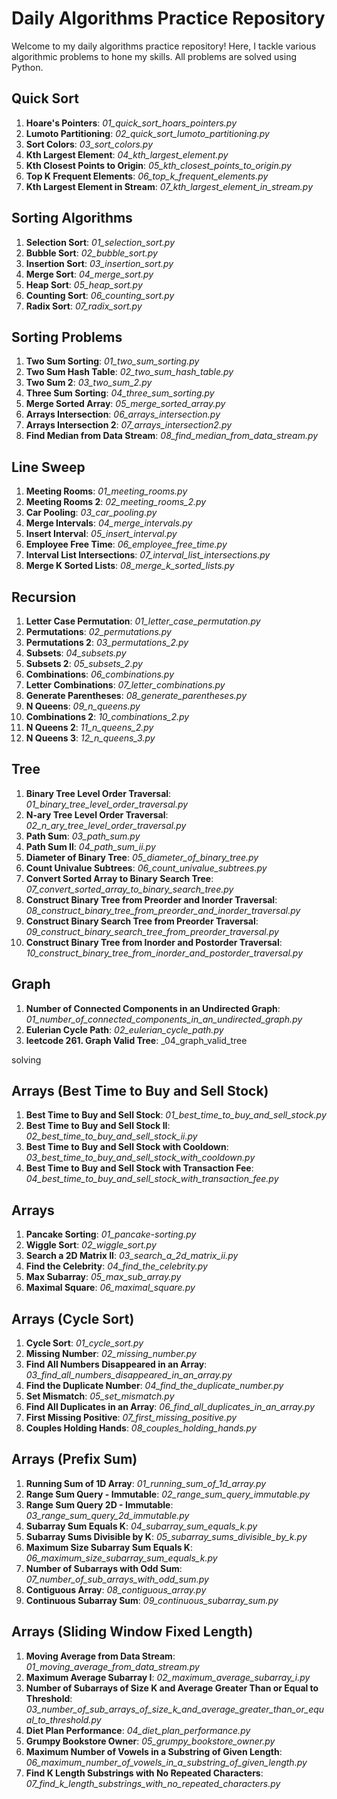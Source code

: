 # Daily Algorithms Practice Repository

Welcome to my daily algorithms practice repository! Here, I tackle various algorithmic problems to hone my skills. All problems are solved using Python.

## Quick Sort

1. **Hoare's Pointers**: _01_quick_sort_hoars_pointers.py_
2. **Lumoto Partitioning**: _02_quick_sort_lumoto_partitioning.py_
3. **Sort Colors**: _03_sort_colors.py_
4. **Kth Largest Element**: _04_kth_largest_element.py_
5. **Kth Closest Points to Origin**: _05_kth_closest_points_to_origin.py_
6. **Top K Frequent Elements**: _06_top_k_frequent_elements.py_
7. **Kth Largest Element in Stream**: _07_kth_largest_element_in_stream.py_

## Sorting Algorithms

1. **Selection Sort**: _01_selection_sort.py_
2. **Bubble Sort**: _02_bubble_sort.py_
3. **Insertion Sort**: _03_insertion_sort.py_
4. **Merge Sort**: _04_merge_sort.py_
5. **Heap Sort**: _05_heap_sort.py_
6. **Counting Sort**: _06_counting_sort.py_
7. **Radix Sort**: _07_radix_sort.py_


## Sorting Problems

1. **Two Sum Sorting**: _01_two_sum_sorting.py_
2. **Two Sum Hash Table**: _02_two_sum_hash_table.py_
3. **Two Sum 2**: _03_two_sum_2.py_
4. **Three Sum Sorting**: _04_three_sum_sorting.py_
5. **Merge Sorted Array**: _05_merge_sorted_array.py_
6. **Arrays Intersection**: _06_arrays_intersection.py_
7. **Arrays Intersection 2**: _07_arrays_intersection2.py_
8. **Find Median from Data Stream**: _08_find_median_from_data_stream.py_

## Line Sweep

1. **Meeting Rooms**: _01_meeting_rooms.py_
2. **Meeting Rooms 2**: _02_meeting_rooms_2.py_
3. **Car Pooling**: _03_car_pooling.py_
4. **Merge Intervals**: _04_merge_intervals.py_
5. **Insert Interval**: _05_insert_interval.py_
6. **Employee Free Time**: _06_employee_free_time.py_
7. **Interval List Intersections**: _07_interval_list_intersections.py_
8. **Merge K Sorted Lists**: _08_merge_k_sorted_lists.py_

## Recursion

1. **Letter Case Permutation**: _01_letter_case_permutation.py_
2. **Permutations**: _02_permutations.py_
3. **Permutations 2**: _03_permutations_2.py_
4. **Subsets**: _04_subsets.py_
5. **Subsets 2**: _05_subsets_2.py_
6. **Combinations**: _06_combinations.py_
7. **Letter Combinations**: _07_letter_combinations.py_
8. **Generate Parentheses**: _08_generate_parentheses.py_
9. **N Queens**: _09_n_queens.py_
10. **Combinations 2**: _10_combinations_2.py_
11. **N Queens 2**: _11_n_queens_2.py_
12. **N Queens 3**: _12_n_queens_3.py_


## Tree

1. **Binary Tree Level Order Traversal**: _01_binary_tree_level_order_traversal.py_
2. **N-ary Tree Level Order Traversal**: _02_n_ary_tree_level_order_traversal.py_
3. **Path Sum**: _03_path_sum.py_
4. **Path Sum II**: _04_path_sum_ii.py_
5. **Diameter of Binary Tree**: _05_diameter_of_binary_tree.py_
6. **Count Univalue Subtrees**: _06_count_univalue_subtrees.py_
7. **Convert Sorted Array to Binary Search Tree**: _07_convert_sorted_array_to_binary_search_tree.py_
8. **Construct Binary Tree from Preorder and Inorder Traversal**: _08_construct_binary_tree_from_preorder_and_inorder_traversal.py_
9. **Construct Binary Search Tree from Preorder Traversal**: _09_construct_binary_search_tree_from_preorder_traversal.py_
10. **Construct Binary Tree from Inorder and Postorder Traversal**: _10_construct_binary_tree_from_inorder_and_postorder_traversal.py_

## Graph

1. **Number of Connected Components in an Undirected Graph**: _01_number_of_connected_components_in_an_undirected_graph.py_
2. **Eulerian Cycle Path**: _02_eulerian_cycle_path.py_
3. **leetcode 261. Graph Valid Tree**: _04_graph_valid_tree


solving 
## Arrays (Best Time to Buy and Sell Stock)

1. **Best Time to Buy and Sell Stock**: _01_best_time_to_buy_and_sell_stock.py_
2. **Best Time to Buy and Sell Stock II**: _02_best_time_to_buy_and_sell_stock_ii.py_
3. **Best Time to Buy and Sell Stock with Cooldown**: _03_best_time_to_buy_and_sell_stock_with_cooldown.py_
4. **Best Time to Buy and Sell Stock with Transaction Fee**: _04_best_time_to_buy_and_sell_stock_with_transaction_fee.py_

## Arrays

1. **Pancake Sorting**: _01_pancake-sorting.py_
2. **Wiggle Sort**: _02_wiggle_sort.py_
3. **Search a 2D Matrix II**: _03_search_a_2d_matrix_ii.py_
4. **Find the Celebrity**: _04_find_the_celebrity.py_
5. **Max Subarray**: _05_max_sub_array.py_
6. **Maximal Square**: _06_maximal_square.py_

## Arrays (Cycle Sort)

1. **Cycle Sort**: _01_cycle_sort.py_
2. **Missing Number**: _02_missing_number.py_
3. **Find All Numbers Disappeared in an Array**: _03_find_all_numbers_disappeared_in_an_array.py_
4. **Find the Duplicate Number**: _04_find_the_duplicate_number.py_
5. **Set Mismatch**: _05_set_mismatch.py_
6. **Find All Duplicates in an Array**: _06_find_all_duplicates_in_an_array.py_
7. **First Missing Positive**: _07_first_missing_positive.py_
8. **Couples Holding Hands**: _08_couples_holding_hands.py_

## Arrays (Prefix Sum)

1. **Running Sum of 1D Array**: _01_running_sum_of_1d_array.py_
2. **Range Sum Query - Immutable**: _02_range_sum_query_immutable.py_
3. **Range Sum Query 2D - Immutable**: _03_range_sum_query_2d_immutable.py_
4. **Subarray Sum Equals K**: _04_subarray_sum_equals_k.py_
5. **Subarray Sums Divisible by K**: _05_subarray_sums_divisible_by_k.py_
6. **Maximum Size Subarray Sum Equals K**: _06_maximum_size_subarray_sum_equals_k.py_
7. **Number of Subarrays with Odd Sum**: _07_number_of_sub_arrays_with_odd_sum.py_
8. **Contiguous Array**: _08_contiguous_array.py_
9. **Continuous Subarray Sum**: _09_continuous_subarray_sum.py_

## Arrays (Sliding Window Fixed Length)

1. **Moving Average from Data Stream**: _01_moving_average_from_data_stream.py_
2. **Maximum Average Subarray I**: _02_maximum_average_subarray_i.py_
3. **Number of Subarrays of Size K and Average Greater Than or Equal to Threshold**: _03_number_of_sub_arrays_of_size_k_and_average_greater_than_or_equal_to_threshold.py_
4. **Diet Plan Performance**: _04_diet_plan_performance.py_
5. **Grumpy Bookstore Owner**: _05_grumpy_bookstore_owner.py_
6. **Maximum Number of Vowels in a Substring of Given Length**: _06_maximum_number_of_vowels_in_a_substring_of_given_length.py_
7. **Find K Length Substrings with No Repeated Characters**: _07_find_k_length_substrings_with_no_repeated_characters.py_



